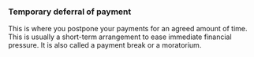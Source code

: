 ###  Temporary deferral of payment

This is where you postpone your payments for an agreed amount of time. This is
usually a short-term arrangement to ease immediate financial pressure. It is
also called a payment break or a moratorium.

